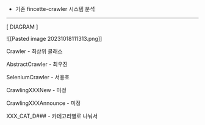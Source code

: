 - 기존 fincette-crawler 시스템 분석 
--- 

\[ DIAGRAM ]

![[Pasted image 20231018111313.png]]

Crawler - 최상위 클래스

AbstractCrawler - 최우진

SeleniumCrawler - 서용호

CrawlingXXXNew - 미정

CrawlingXXXAnnounce - 미정

XXX_CAT_D### - 카테고리별로 나눠서